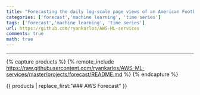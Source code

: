 ```yaml
---
title: "Forecasting the daily log-scale page views of an American Football Quarterback's Wikipedia page using AWS Forecast"
categories: ['forecast','machine learning', 'time series']
tags: ['forecast','machine learning', 'time series']
url: https://github.com/ryankarlos/AWS-ML-services
comments: true
math: true
---
```

___
{% capture products %}
{% remote_include https://raw.githubusercontent.com/ryankarlos/AWS-ML-services/master/projects/forecast/README.md %}
{% endcapture %}



{{ products | replace_first:"### AWS Forecast"  }}
